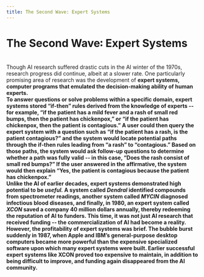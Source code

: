 ```yaml
---
title: The Second Wave꞉ Expert Systems
---
```


# The Second Wave꞉ Expert Systems

<br>
Though AI research suffered drastic cuts in the AI winter of the 1970s, research progress did continue, albeit at a slower rate. One particularly promising area of research was the development of <b>expert systems</i>, computer programs that emulated the decision-making ability of human experts.

<br>
To answer questions or solve problems within a specific domain, expert systems stored “if-then” rules derived from the knowledge of experts -- for example, “if the patient has a mild fever and a rash of small red bumps, then the patient has chickenpox,” or “if the patient has chickenpox, then the patient is contagious.” A user could then query the expert system with a question such as “if the patient has a rash, is the patient contagious?” and the system would locate potential paths through the if-then rules leading from “a rash” to “contagious.” Based on those paths, the system would ask follow-up questions to determine whether a path was fully valid -- in this case, “Does the rash consist of small red bumps?” If the user answered in the affirmative, the system would then explain “Yes, the patient is contagious because the patient has chickenpox.”

<br>
Unlike the AI of earlier decades, expert systems demonstrated high potential to be <i>useful.</i> A system called <i>Dendral</i> identified compounds from spectrometer readings, another system called <i>MYCIN</i> diagnosed infectious blood diseases, and finally, in 1980, an expert system called <i>XCON</i> saved a company 40 million dollars annually, thereby redeeming the reputation of AI to funders. This time, it was not just AI research that received funding -- the commercialization of AI had become a reality.

<br>
However, the profitability of expert systems was brief. The bubble burst suddenly in 1987, when Apple and IBM’s general-purpose desktop computers became more powerful than the expensive specialized software upon which many expert systems were built. Earlier successful expert systems like XCON proved too expensive to maintain, in addition to being difficult to improve, and funding again disappeared from the AI community.
